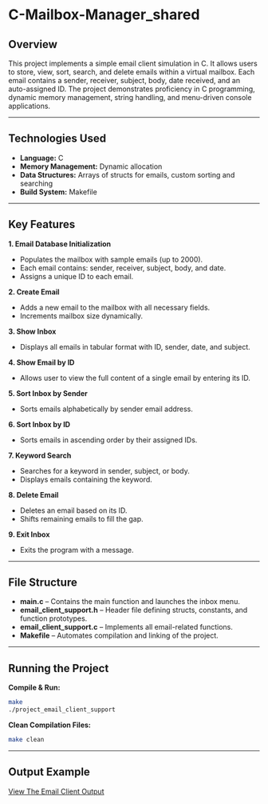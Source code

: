 # C-Mailbox-Manager_shared

## Overview

This project implements a simple email client simulation in C. It allows users to store, view, sort, search, and delete emails within a virtual mailbox. Each email contains a sender, receiver, subject, body, date received, and an auto-assigned ID. The project demonstrates proficiency in C programming, dynamic memory management, string handling, and menu-driven console applications.

---

## Technologies Used

* **Language:** C 
* **Memory Management:** Dynamic allocation
* **Data Structures:** Arrays of structs for emails, custom sorting and searching
* **Build System:** Makefile

---

## Key Features

**1. Email Database Initialization**

* Populates the mailbox with sample emails (up to 2000).
* Each email contains: sender, receiver, subject, body, and date.
* Assigns a unique ID to each email.

**2. Create Email**

* Adds a new email to the mailbox with all necessary fields.
* Increments mailbox size dynamically.

**3. Show Inbox**

* Displays all emails in tabular format with ID, sender, date, and subject.

**4. Show Email by ID**

* Allows user to view the full content of a single email by entering its ID.

**5. Sort Inbox by Sender**

* Sorts emails alphabetically by sender email address.

**6. Sort Inbox by ID**

* Sorts emails in ascending order by their assigned IDs.

**7. Keyword Search**

* Searches for a keyword in sender, subject, or body.
* Displays emails containing the keyword.

**8. Delete Email**

* Deletes an email based on its ID.
* Shifts remaining emails to fill the gap.

**9. Exit Inbox**

* Exits the program with a message.

---

## File Structure

* **main.c** – Contains the main function and launches the inbox menu.
* **email_client_support.h** – Header file defining structs, constants, and function prototypes.
* **email_client_support.c** – Implements all email-related functions.
* **Makefile** – Automates compilation and linking of the project.

---

## Running the Project

**Compile & Run:**

```bash
make
./project_email_client_support
```

**Clean Compilation Files:**

```bash
make clean
```

---

## Output Example

[View The Email Client Output](images/email_client_support%20Output%20Screenshot.pdf)